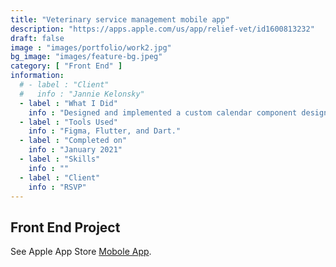 ```yaml
---
title: "Veterinary service management mobile app"
description: "https://apps.apple.com/us/app/relief-vet/id1600813232"
draft: false
image : "images/portfolio/work2.jpg"
bg_image: "images/feature-bg.jpeg"
category: [ "Front End" ]
information:
  # - label : "Client"
  #   info : "Jannie Kelonsky"
  - label : "What I Did"
    info : "Designed and implemented a custom calendar component designed around the client’s workflow to visualize user availability."
  - label : "Tools Used"
    info : "Figma, Flutter, and Dart."
  - label : "Completed on"
    info : "January 2021"
  - label : "Skills"
    info : ""
  - label : "Client"
    info : "RSVP"
---
```


## Front End Project
See Apple App Store [Mobole App](https://apps.apple.com/us/app/relief-vet/id1600813232 "Mobile App").
